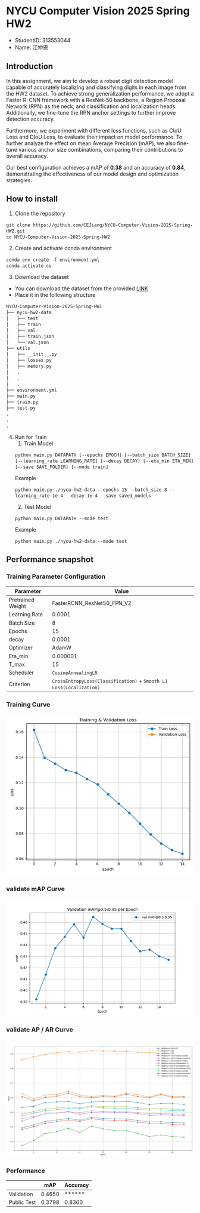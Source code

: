 # NYCU Computer Vision 2025 Spring HW2
- StudentID: 313553044
- Name: 江仲恩

## Introduction
In this assignment, we aim to develop a robust digit detection model capable of accurately localizing and classifying digits in each image from the HW2 dataset. To achieve strong generalization performance, we adopt a Faster R-CNN framework with a ResNet-50 backbone, a Region Proposal Network (RPN) as the neck, and classification and localization heads. Additionally, we fine-tune the RPN anchor settings to further improve detection accuracy.

Furthermore, we experiment with different loss functions, such as CIoU Loss and DIoU Loss, to evaluate their impact on model performance. To further analyze the effect on mean Average Precision (mAP), we also fine-tune various anchor size combinations, comparing their contributions to overall accuracy.

Our best configuration achieves a mAP of **0.38** and an accuracy of **0.84**, demonstrating the effectiveness of our model design and optimization strategies.


## How to install

1. Clone the repository
```
git clone https://github.com/CEJiang/NYCU-Computer-Vision-2025-Spring-HW2.git
cd NYCU-Computer-Vision-2025-Spring-HW2
```

2. Create and activate conda environment
```
conda env create -f environment.yml
conda activate cv
```

3. Download the dataset 
- You can download the dataset from the provided [LINK](https://drive.google.com/file/d/13JXJ_hIdcloC63sS-vF3wFQLsUP1sMz5/view?usp=sharing)
- Place it in the following structure
```
NYCU-Computer-Vision-2025-Spring-HW1
├── nycu-hw2-data
│   ├── test
│   ├── train
│   ├── val
│   ├── train.json
│   └── val.json
├── utils
│   ├── __init__.py
│   ├── losses.py
│   ├── memory.py
│   .
│   .
│   .
├── environment.yml
├── main.py
├── train.py
├── test.py
.
.
.
```

4. Run for Train
    1. Train Model 
    ```
    python main.py DATAPATH [--epochs EPOCH] [--batch_size BATCH_SIZE] [--learning_rate LEARNING_RATE] [--decay DECAY] [--eta_min ETA_MIN] [--save SAVE_FOLDER] [--mode train]
    ```
    Example
    ```
    python main.py ./nycu-hw2-data --epochs 15 --batch_size 8 --learning_rate 1e-4 --decay 1e-4 --save saved_models
    ```
    2. Test Model
    ```
    python main.py DATAPATH --mode test
    ```
    Example
    ```
    python main.py ./nycu-hw2-data --mode test
    ```

## Performance snapshot
### Training Parameter Configuration

| Parameter        | Value                                                               |
|------------------|---------------------------------------------------------------------|
| Pretrained Weight| FasterRCNN_ResNet50_FPN_V2                                          |
| Learning Rate    | 0.0001                                                              |
| Batch Size       | 8                                                                   |
| Epochs           | 15                                                                  |
| decay            | 0.0001                                                              |
| Optimizer        | AdamW                                                               |
| Eta_min          | 0.000001                                                            |
| T_max            | 15                                                                  |
| Scheduler        | `CosineAnnealingLR`                                                 |
| Criterion        | `CrossEntropyLoss(Classification)` + `Smooth L1 Loss(Localization)` |

### Training Curve
![Image](https://github.com/CEJiang/NYCU-Computer-Vision-2025-Spring-HW2/blob/main/Image/training_curve.png)
### validate mAP Curve
![Image](https://github.com/CEJiang/NYCU-Computer-Vision-2025-Spring-HW2/blob/main/Image/val_map_curve.png)
### validate AP / AR Curve
![Image](https://github.com/CEJiang/NYCU-Computer-Vision-2025-Spring-HW2/blob/main/Image/ResNet50_Original.png)

### Performance
|                  | mAP                      | Accuracy                 |
|------------------|--------------------------|--------------------------|
| Validation       | 0.4650                   | ******                   |
| Public Test      | 0.3798                   | 0.8360                   |


